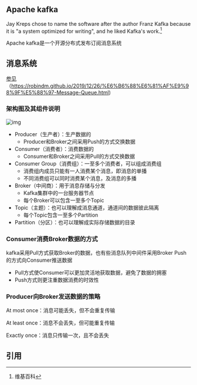 ## Apache kafka 

Jay Kreps chose to name the software after the author Franz Kafka because it is "a system optimized for writing", and he liked Kafka's work.[^1]

Apache kafka是一个开源分布式发布订阅消息系统



## 消息系统

[参见]（https://robindm.github.io/2019/12/26/%E6%B6%88%E6%81%AF%E9%98%9F%E5%88%97-Message-Queue.html)

[参见]: https://robindm.github.io/2019/12/26/%E6%B6%88%E6%81%AF%E9%98%9F%E5%88%97-Message-Queue.html





### 架构图及其组件说明

![img](https://upload.wikimedia.org/wikipedia/commons/thumb/6/64/Overview_of_Apache_Kafka.svg/1280px-Overview_of_Apache_Kafka.svg.png)

- Producer（生产者）：生产数据的
  - Producer和Broker之间采用Push的方式交换数据
- Consumer（消费者）：消费数据的
  - Consumer和Broker之间采用Pull的方式交换数据
- Consumer Group（消费组）：一至多个消费者，可以组成消费组
  - 消费组内成员只能有一人消费某个消息，即消息的单播
  - 不同消费组可以同时消费某个消息，及消息的多播
- Broker（中间商）：用于消息存储与分发
  - Kafka集群中的一台服务器节点
  - 每个Broker可以包含一至多个Topic
- Topic（主题）：也可以理解成消息通道，通道间的数据彼此隔离
  - 每个Topic包含一至多个Partition
- Partition（分区）：也可以理解成实际存储数据的目录



### Consumer消费Broker数据的方式

kafka采用Pull方式获取Broker的数据，也有些消息队列中间件采用Broker Push的方式向Consumer推送数据

- Pull方式使Consumer可以更加灵活地获取数据，避免了数据的拥塞
- Push方式则更注重数据消费的时效性



### Producer向Broker发送数据的策略

At most once：消息可能丢失，但不会重复传输

At least once：消息不会丢失，但可能重复传输

Exactly once：消息只传输一次，且不会丢失



## 引用

[^1]: 维基百科

